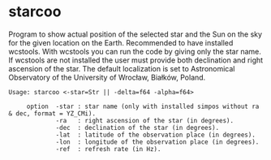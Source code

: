 # starcoo
Program to show actual position of the selected star and the Sun on the sky for the given location on the Earth. Recommended to have installed wcstools. With wcstools you can run the code by giving only the star name. If wcstools are not installed the user must provide both declination and right ascension of the star. The default localization is set to Astronomical Observatory of the University of Wrocław, Białków, Poland. 

    Usage: starcoo <-star=Str || -delta=f64 -alpha=f64> 

         option  -star : star name (only with installed simpos without ra & dec, format = YZ_CMi).
                 -ra   : right ascension of the star (in degrees).
                 -dec  : declination of the star (in degrees).
                 -lat  : latitude of the observation place (in degrees).
                 -lon  : longitude of the observation place (in degrees).
                 -ref  : refresh rate (in Hz).
